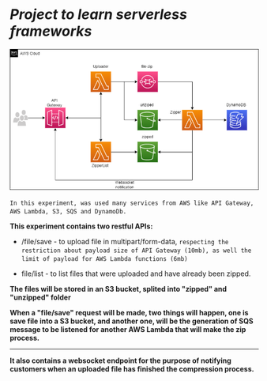 *Project to learn serverless frameworks*
==

![project-target](./assets/exercise-serverless.png)

`In this experiment, was used many services from AWS like API Gateway, AWS Lambda, S3, SQS and DynamoDb.`

**This experiment contains two restful APIs:**
    
* /file/save - to upload file in multipart/form-data, `respecting the restriction about payload size of API Gateway (10mb), as well the limit of payload for AWS Lambda functions (6mb)`

* file/list - to list files that were uploaded and have already been zipped.

**The files will be stored in an S3 bucket, splited into "zipped" and "unzipped" folder**

**When a "file/save" request will be made, two things will happen, one is save file into a S3 bucket, and another one, will be the generation of SQS message to be listened for another AWS Lambda that will make the zip process.**

---
**It also contains a websocket endpoint for the purpose of notifying customers when an uploaded file has finished the compression process.**

